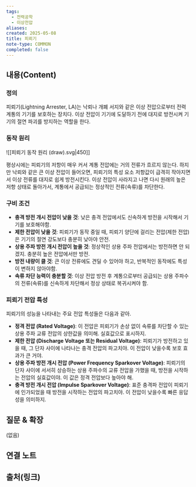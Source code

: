 ```yaml
---
tags:
  - 전력공학
  - 이상전압
aliases: 
created: 2025-05-08
title: 피뢰기
note-type: COMMON
completed: false
---
```


## 내용(Content)
### 정의
피뢰기(Lightning Arrester, LA)는 낙뢰나 개폐 서지와 같은 이상 전압으로부터 전력 계통의 기기를 보호하는 장치다. 이상 전압이 기기에 도달하기 전에 대지로 방전시켜 기기의 절연 파괴를 방지하는 역할을 한다.

### 동작 원리
![[피뢰기 동작 원리 (draw).svg|450]]

평상시에는 피뢰기의 저항이 매우 커서 계통 전압에는 거의 전류가 흐르지 않는다. 하지만 낙뢰와 같은 큰 이상 전압이 들어오면, 피뢰기의 특성 요소 저항값이 급격히 작아지면서 이상 전류를 대지로 쉽게 방전시킨다. 이상 전압이 사라지고 나면 다시 원래의 높은 저항 상태로 돌아가서, 계통에서 공급되는 정상적인 전류(속류)를 차단한다.

### 구비 조건
- **충격 방전 개시 전압이 낮을 것**: 낮은 충격 전압에서도 신속하게 방전을 시작해서 기기를 보호해야함.
- **제한 전압이 낮을 것**: 피뢰기가 동작 중일 때, 피뢰기 양단에 걸리는 전압(제한 전압)은 기기의 절연 강도보다 충분히 낮아야 안전.
- **상용 주파 방전 개시 전압이 높을 것**: 정상적인 상용 주파 전압에서는 방전하면 안 되겠지. 충분히 높은 전압에서만 방전.
- **방전 내량이 클 것**: 큰 이상 전류에도 견딜 수 있어야 하고, 반복적인 동작에도 특성이 변하지 않아야함.
- **속류 차단 능력이 충분할 것**: 이상 전압 방전 후 계통으로부터 공급되는 상용 주파수의 전류(속류)를 신속하게 차단해서 정상 상태로 복귀시켜야 함.

### 피뢰기 전압 특성 
피뢰기의 성능을 나타내는 주요 전압 특성들은 다음과 같아.
- **정격 전압 (Rated Voltage)**: 이 전압은 피뢰기가 손상 없이 속류를 차단할 수 있는 상용 주파 교류 전압의 상한값을 의미해. 실효값으로 표시하지.
- **제한 전압 (Discharge Voltage 또는 Residual Voltage)**: 피뢰기가 방전하고 있을 때, 그 단자 사이에 나타나는 충격 전압의 파고치야. 이 전압이 낮을수록 보호 효과가 큰 거야.
- **상용 주파 방전 개시 전압 (Power Frequency Sparkover Voltage)**: 피뢰기의 단자 사이에 서서히 상승하는 상용 주파수의 교류 전압을 가했을 때, 방전을 시작하는 전압의 실효값이야. 이 값은 정격 전압보다 높아야 해.
- **충격 방전 개시 전압 (Impulse Sparkover Voltage)**: 표준 충격파 전압이 피뢰기에 인가되었을 때 방전을 시작하는 전압의 파고치야. 이 전압이 낮을수록 빠른 응답성을 의미하지.

## 질문 & 확장

(없음)

## 연결 노트

## 출처(링크)

